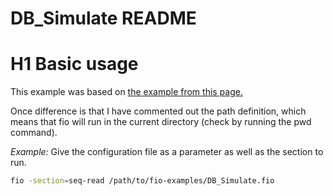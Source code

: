 DB_Simulate README
============

# H1 Basic usage

This example was based on [the example from this page.](https://blog.dbi-services.com/flexible-io-simulating-database-like-io-activity-without-an-installed-database/)

Once difference is that I have commented out the path definition, which means that fio will run in the current directory (check by running the pwd command).

*Example:*
Give the configuration file as a parameter as well as the section to run.

```Bash
fio -section=seq-read /path/to/fio-examples/DB_Simulate.fio
```